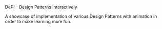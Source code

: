 DePI – Design Patterns Interactively

A showcase of implementation of various Design Patterns with animation in order to make learning more fun.
